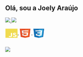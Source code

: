## Olá, sou a Joely Araújo

 <div>
  <a href="https://github.com/Joelyaraujo">
  <img height="180em" src="https://github-readme-stats.vercel.app/api?username=Joelyaraujo&show_icons=true&theme=radical&include_all_commits=true&count_private=true"/>
  <img height="180em" src="https://github-readme-stats.vercel.app/api/top-langs/?username=Joelyaraujo&layout=compact&langs_count=7&theme=radical"/>
</div>
 
<div style="display: inline_block"><br>
  <img align="center" alt="Joely-Js" height="30" width="40" src="https://raw.githubusercontent.com/devicons/devicon/master/icons/javascript/javascript-plain.svg">
  <img align="center" alt="Joely-HTML" height="30" width="40" src="https://raw.githubusercontent.com/devicons/devicon/master/icons/html5/html5-original.svg">
  <img align="center" alt="Joely-CSS" height="30" width="40" src="https://raw.githubusercontent.com/devicons/devicon/master/icons/css3/css3-original.svg">
</div>
  
##
  
<div>
<a href="www.linkedin.com/in/joelyaraujo" target="_blank"><img src="https://img.shields.io/badge/-LinkedIn-%230077B5?style=for-the-badge&logo=linkedin&logoColor=white" target="_blank"></a>   
</div>
  
  

